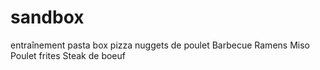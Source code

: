 # sandbox
entraînement 
pasta box 
pizza nuggets de poulet 
Barbecue
Ramens Miso 
Poulet frites 
Steak de boeuf 